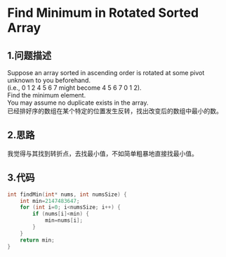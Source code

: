 Find Minimum in Rotated Sorted Array
=====

1.问题描述
----

Suppose an array sorted in ascending order is rotated at some pivot unknown to you beforehand.<br>
(i.e., 0 1 2 4 5 6 7 might become 4 5 6 7 0 1 2).<br>
Find the minimum element.<br>
You may assume no duplicate exists in the array.<br>
已经排好序的数组在某个特定的位置发生反转，找出改变后的数组中最小的数。

2.思路
---

我觉得与其找到转折点，去找最小值，不如简单粗暴地直接找最小值。

3.代码
----

```c
int findMin(int* nums, int numsSize) {
    int min=2147483647;
    for (int i=0; i<numsSize; i++) {
        if (nums[i]<min) {
            min=nums[i];
        }
    }
    return min;
}
```


